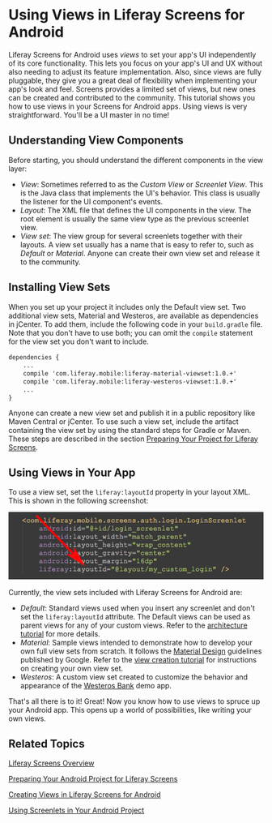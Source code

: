 # Using Views in Liferay Screens for Android [](id=using-views-in-liferay-screens-for-android)

Liferay Screens for Android uses *views* to set your app's UI independently of 
its core functionality. This lets you focus on your app's UI and UX without also 
needing to adjust its feature implementation. Also, since views are fully 
pluggable, they give you a great deal of flexibility when implementing your 
app's look and feel. Screens provides a limited set of views, but new ones can 
be created and contributed to the community. This tutorial shows you how to use 
views in your Screens for Android apps. Using views is very straightforward. 
You'll be a UI master in no time!

## Understanding View Components [](id=understanding-view-components)

Before starting, you should understand the different components in the view 
layer: 

- *View*: Sometimes referred to as the *Custom View* or *Screenlet View*. This
  is the Java class that implements the UI's behavior. This class is usually the
  listener for the UI component's events.
- *Layout*: The XML file that defines the UI components in the view. The root
  element is usually the same view type as the previous screenlet view.
- *View set*: The view group for several screenlets together with their layouts.
  A view set usually has a name that is easy to refer to, such as *Default* or
  *Material*. Anyone can create their own view set and release it to the
  community. 
  
## Installing View Sets [](id=installing-view-sets)

When you set up your project it includes only the Default view set. Two 
additional view sets, Material and Westeros, are available as dependencies in 
jCenter. To add them, include the following code in your `build.gradle` file. 
Note that you don't have to use both; you can omit the `compile` statement for 
the view set you don't want to include. 

    dependencies {
        ...
        compile 'com.liferay.mobile:liferay-material-viewset:1.0.+'
        compile 'com.liferay.mobile:liferay-westeros-viewset:1.0.+'	
        ...
    }

Anyone can create a new view set and publish it in a public repository like 
Maven Central or jCenter. To use such a view set, include the artifact 
containing the view set by using the standard steps for Gradle or Maven. These 
steps are described in the section [Preparing Your Project for Liferay Screens](/develop/tutorials/-/knowledge_base/6-2/preparing-your-android-project-for-liferay-screens).

## Using Views in Your App [](id=using-views-in-your-app)

To use a view set, set the `liferay:layoutId` property in your layout XML. This 
is shown in the following screenshot: 

![Figure 1: The `liferay:layoutId` attribute is used to change the layout.](../../images/screens-android-layoutid-xml.png)

Currently, the view sets included with Liferay Screens for Android are:

- *Default*: Standard views used when you insert any screenlet and don't set the 
  `liferay:layoutId` attribute. The Default views can be used as parent views 
  for any of your custom views. Refer to the [architecture tutorial](/develop/tutorials/-/knowledge_base/6-2/architecture-of-liferay-screens-for-android) 
  for more details.
- *Material*: Sample views intended to demonstrate how to develop your own full
  view sets from scratch. It follows the [Material Design](https://developer.android.com/design/material/index.html) 
  guidelines published by Google. Refer to the [view creation tutorial](/develop/tutorials/-/knowledge_base/6-2/creating-android-views) 
  for instructions on creating your own view set. 
- *Westeros*: A custom view set created to customize the behavior and appearance 
  of the [Westeros Bank](https://github.com/liferay/liferay-screens/tree/master/android/samples/bankofwesteros) 
  demo app. 

That's all there is to it! Great! Now you know how to use views to spruce up 
your Android app. This opens up a world of possibilities, like writing your own 
views. 

## Related Topics [](id=related-topics)

[Liferay Screens Overview](/tutorials/-/knowledge_base/6-2/liferay-screens-overview)

[Preparing Your Android Project for Liferay Screens](/tutorials/-/knowledge_base/6-2/preparing-your-android-project-for-liferay-screens)

[Creating Views in Liferay Screens for Android](/tutorials/-/knowledge_base/6-2/creating-views-in-liferay-screens-for-android)

[Using Screenlets in Your Android Project](/tutorials/-/knowledge_base/6-2/using-screenlets-in-your-android-project)
